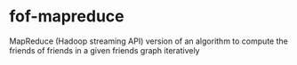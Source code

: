 fof-mapreduce
=============

MapReduce (Hadoop streaming API) version of an algorithm to compute the friends of friends in a given friends graph iteratively  
